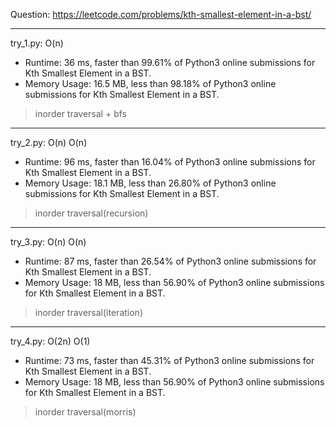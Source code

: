 Question: https://leetcode.com/problems/kth-smallest-element-in-a-bst/

---

try_1.py: O(n)
* Runtime: 36 ms, faster than 99.61% of Python3 online submissions for Kth Smallest Element in a BST.
* Memory Usage: 16.5 MB, less than 98.18% of Python3 online submissions for Kth Smallest Element in a BST.

> inorder traversal + bfs

---

try_2.py: O(n) O(n)

* Runtime: 96 ms, faster than 16.04% of Python3 online submissions for Kth Smallest Element in a BST.
* Memory Usage: 18.1 MB, less than 26.80% of Python3 online submissions for Kth Smallest Element in a BST.

> inorder traversal(recursion)

---

try_3.py: O(n) O(n)

* Runtime: 87 ms, faster than 26.54% of Python3 online submissions for Kth Smallest Element in a BST.
* Memory Usage: 18 MB, less than 56.90% of Python3 online submissions for Kth Smallest Element in a BST.

> inorder traversal(iteration)

---

try_4.py: O(2n) O(1)

* Runtime: 73 ms, faster than 45.31% of Python3 online submissions for Kth Smallest Element in a BST.
* Memory Usage: 18 MB, less than 56.90% of Python3 online submissions for Kth Smallest Element in a BST.

> inorder traversal(morris)
